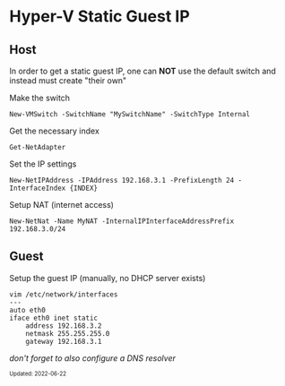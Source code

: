 Hyper-V Static Guest IP
===

## Host

In order to get a static guest IP, one can **NOT** use the default switch and instead must create "their own"

Make the switch
```
New-VMSwitch -SwitchName "MySwitchName" -SwitchType Internal
```

Get the necessary index
```
Get-NetAdapter
```

Set the IP settings
```
New-NetIPAddress -IPAddress 192.168.3.1 -PrefixLength 24 -InterfaceIndex {INDEX}
```

Setup NAT (internet access)
```
New-NetNat -Name MyNAT -InternalIPInterfaceAddressPrefix 192.168.3.0/24
```

## Guest

Setup the guest IP (manually, no DHCP server exists)
```
vim /etc/network/interfaces
---
auto eth0
iface eth0 inet static
	address 192.168.3.2 
	netmask 255.255.255.0
	gateway 192.168.3.1
```

_don't forget to also configure a DNS resolver_

<sub><sup>Updated: 2022-06-22</sup></sub>
